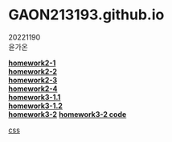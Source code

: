 # GAON213193.github.io

20221190    
윤가온<br>


[**homework2-1**](https://GAON213193.github.io/homework2-1.html)<br>
[**homework2-2**](https://GAON213193.github.io/homework2-2.html)<br>
[**homework2-3**](https://GAON213193.github.io/homework2-3.html)<br>
[**homework2-4**](https://GAON213193.github.io/homework2-4.html)<br>
[**homework3-1.1**](https://GAON213193.github.io/homework3-1.1.jpg)<br>
[**homework3-1.2**](https://GAON213193.github.io/homework3-1.2.jpg)<br>
[**homework3-2**](https://GAON213193.github.io/homework3-2.jpg) [**homework3-2 code**](https://GAON213193.github.io/homework3-2code.png)<br>








[css](https://GAON213193.github.io/css_demo.html)
